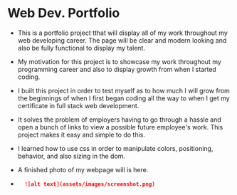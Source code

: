 
# Web Dev. Portfolio

- This is a portfolio project tthat will display all of my work throughout my web developing career. The page will be clear and modern looking and also be fully functional to display my talent.

- My motivation for this project is to showcase my work throughout my programming career and also to display growth from when I started coding.

- I built this project in order to test myself as to how much I will grow from the beginnings of when I first began coding all the way to when I get my certificate in full stack web development.

- It solves the problem of employers having to go through a hassle and open a bunch of links to view a possible future employee's work. This project makes it easy and simple to do this.

- I learned how to use css in order to manipulate colors, positioning, behavior, and also sizing in the dom.

- A finished photo of my webpage will is here.
- ```md
    ![alt text](assets/images/screenshot.png)
    ```

